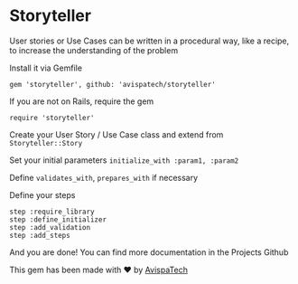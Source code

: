 # Storyteller

User stories or Use Cases can be written in a procedural way, like a recipe, to increase the understanding of the problem

Install it via Gemfile

`gem 'storyteller', github: 'avispatech/storyteller'`

If you are not on Rails, require the gem

`require 'storyteller'`

Create your User Story / Use Case class and extend from `Storyteller::Story`

Set your initial parameters `initialize_with :param1, :param2`

Define `validates_with`, `prepares_with` if necessary

Define your steps

    step :require_library
    step :define_initializer
    step :add_validation
    step :add_steps

And you are done! You can find more documentation in the Projects Github

This gem has been made with ❤️ by [AvispaTech](https://avispa.tech)
